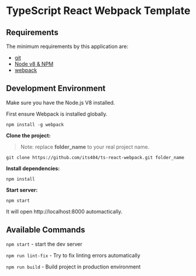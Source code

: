 # TypeScript React Webpack Template

## Requirements

The minimum requirements by this application are:

- [git](http://git-scm.com/downloads)
- [Node v8 & NPM](https://nodejs.org/en/)
- [webpack](https://webpack.js.org/)

## Development Environment

Make sure you have the Node.js V8 installed.

First ensure Webpack is installed globally.

```
npm install -g webpack
```

**Clone the project:**

> Note: replace **folder_name** to your real project name.

`git clone https://github.com/its404/ts-react-webpack.git folder_name`

**Install dependencies:**

`npm install`

**Start server:**

`npm start`

It will open http://localhost:8000 automactically.

## Available Commands

`npm start` - start the dev server

`npm run lint-fix` - Try to fix linting errors automatically

`npm run build` - Build project in production environment
